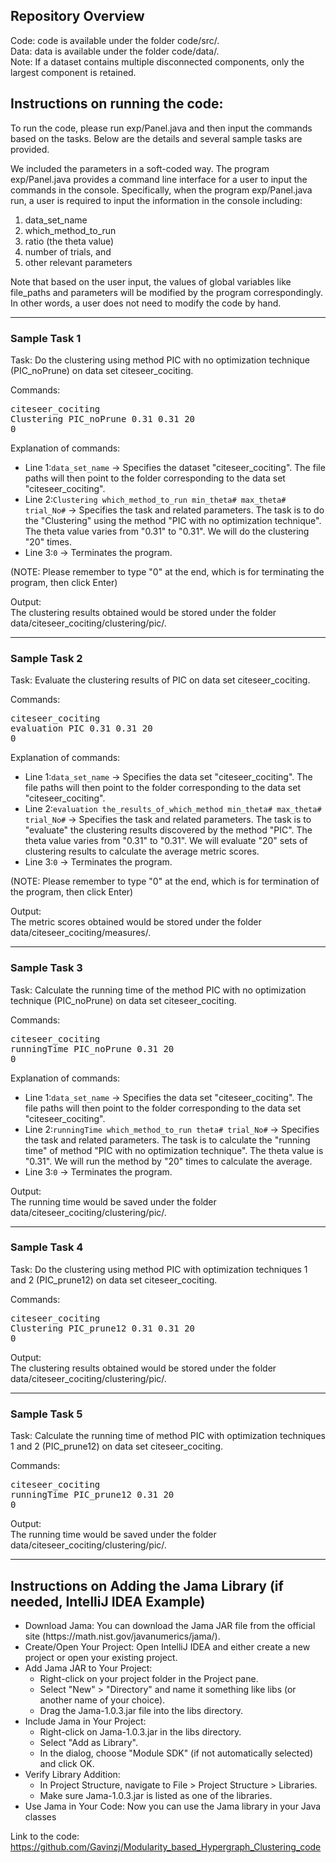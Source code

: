 <meta name="robots" content="noindex">

<h2>Repository Overview</h2>
Code: code is available under the folder code/src/. <br/>
Data: data is available under the folder code/data/. <br/>
Note: If a dataset contains multiple disconnected components, only the largest component is retained.

<h2>Instructions on running the code:</h2>

To run the code, please run exp/Panel.java and then input the commands based on the tasks. Below are the details and several sample tasks are provided.

We included the parameters in a soft-coded way. The program exp/Panel.java provides a command line interface for a user to input the commands in the console. Specifically, when the program exp/Panel.java run, a user is required to input the information in the console including: <br/>
<ol>
  <li>data_set_name</li>
  <li>which_method_to_run</li>
  <li>ratio (the theta value)</li>
  <li>number of trials, and</li>
  <li>other relevant parameters</li>
</ol>

Note that based on the user input, the values of global variables like file_paths and parameters will be modified by the program correspondingly. In other words, a user does not need to modify the code by hand.

<hr>

<h3>Sample Task 1</h3>
<p>Task: Do the clustering using method PIC with no optimization technique (PIC_noPrune) on data set citeseer_cociting.</p>


<p>Commands:</p>
<pre>
citeseer_cociting
Clustering PIC_noPrune 0.31 0.31 20
0
</pre>

<!-- Commands:<br/>
citeseer_cociting<br/>
Clustering PIC_noPrune 0.31 0.31 20<br/>
0<br/>
<br/> -->

Explanation of commands: <br/>
<ul>
  <li>Line 1:<code>data_set_name</code> → Specifies the dataset "citeseer_cociting". The file paths will then point to the folder corresponding to the data set "citeseer_cociting".</li>
  <li>Line 2:<code>Clustering which_method_to_run min_theta# max_theta# trial_No#</code> → Specifies the task and related parameters. The task is to do the "Clustering" using the method "PIC with no optimization technique". The theta value varies from "0.31" to "0.31". We will do the clustering "20" times.</li>
  <li>Line 3:<code>0</code> → Terminates the program.</li>
</ul>
<p>(NOTE: Please remember to type "0" at the end, which is for terminating the program, then click Enter)</p>

<!-- Line 1: data_set_name <br/>
Line 2: Clustering which_method_to_run min_theta# max_theta# trial_No# <br/>
Line 3: 0

Line 1 specifies the data set "citeseer_cociting". The file paths will then point to the folder corresponding to the data set "citeseer_cociting".  <br/>
Line 2 specifies the task and related parameters. The task is to do the "Clustering" using the method "PIC with no optimization technique". The theta value varies from "0.31" to "0.31". We will do the clustering "20" times.  <br/>
Line 3 terminates the program.  <br/>
(NOTE: Please remember to type "0" at the end, which is for terminating the program, then click Enter)   -->

Output:<br/>
The clustering results obtained would be stored under the folder data/citeseer_cociting/clustering/pic/.

<hr>

<h3>Sample Task 2</h3>
<p>Task: Evaluate the clustering results of PIC on data set citeseer_cociting.</p>


<p>Commands:</p>
<pre>
citeseer_cociting
evaluation PIC 0.31 0.31 20
0
</pre>

<!-- Commands:<br/>
citeseer_cociting<br/>
evaluation PIC 0.31 0.31 20<br/>
0<br/>
<br/> -->

Explanation of commands: <br/>
<ul>
  <li>Line 1:<code>data_set_name</code> → Specifies the data set "citeseer_cociting". The file paths will then point to the folder corresponding to the data set "citeseer_cociting".</li>
  <li>Line 2:<code>evaluation the_results_of_which_method min_theta# max_theta# trial_No#</code> → Specifies the task and related parameters. The task is to "evaluate" the clustering results discovered by the method "PIC". The theta value varies from "0.31" to "0.31". We will evaluate "20" sets of clustering results to calculate the average metric scores.</li>
  <li>Line 3:<code>0</code> → Terminates the program.</li>
</ul>
<p>(NOTE: Please remember to type "0" at the end, which is for termination of the program, then click Enter)</p>


<!-- The explanation for the commands:<br/>
Line 1: data_set_name<br/>
Line 2: evaluation the_results_of_which_method min_theta# max_theta# trial_No#<br/>
Line 3: 0 -->

<!-- Line 1 specifies the data set "citeseer_cociting". The file paths will then point to the folder corresponding to the data set "citeseer_cociting".  <br/>
Line 2 specifies the task and related parameters. The task is to "evaluate" the clustering results discovered by the method "PIC". The theta value varies from "0.31" to "0.31". We will evaluate "20" sets of clustering results to calculate the average metric scores.  <br/>
Line 3 terminates the program.  <br/>
(NOTE: Please remember to type "0" at the end, which is for termination of the program, then click Enter)   -->

Output:<br/>
The metric scores obtained would be stored under the folder data/citeseer_cociting/measures/.

<hr>

<h3>Sample Task 3</h3>
<p>Task: Calculate the running time of the method PIC with no optimization technique (PIC_noPrune) on data set citeseer_cociting.</p>

<p>Commands:</p>
<pre>
citeseer_cociting
runningTime PIC_noPrune 0.31 20
0
</pre>

<!-- Commands:<br/>
citeseer_cociting<br/>
runningTime PIC_noPrune 0.31 20<br/>
0<br/>
<br/> -->

Explanation of commands: <br/>
<ul>
  <li>Line 1:<code>data_set_name</code> → Specifies the data set "citeseer_cociting". The file paths will then point to the folder corresponding to the data set "citeseer_cociting".</li>
  <li>Line 2:<code>runningTime which_method_to_run theta# trial_No#</code> → Specifies the task and related parameters. The task is to calculate the "running time" of method "PIC with no optimization technique". The theta value is "0.31". We will run the method by "20" times to calculate the average.</li>
  <li>Line 3:<code>0</code> → Terminates the program.</li>
</ul>

<!-- The explanation for the commands:<br/>
Line 1: data_set_name<br/>
Line 2: runningTime which_method_to_run theta# trial_No#<br/>
Line 3: 0

Line 1 specifies the data set "citeseer_cociting". The file paths will then point to the folder corresponding to the data set "citeseer_cociting".  <br/>
Line 2 specifies the task and related parameters. The task is to calculate the "running time" of method "PIC with no optimization technique". The theta value is "0.31". We will run the method by "20" times to calculate the average.  <br/>
Line 3 terminates the program.  <br/> -->

Output:<br/>
The running time would be saved under the folder data/citeseer_cociting/clustering/pic/.

<hr>

<h3>Sample Task 4</h3>
<p>Task: Do the clustering using method PIC with optimization techniques 1 and 2 (PIC_prune12) on data set citeseer_cociting.</p>

<p>Commands:</p>
<pre>
citeseer_cociting
Clustering PIC_prune12 0.31 0.31 20
0
</pre>

<!-- Commands:<br/>
citeseer_cociting<br/>
Clustering PIC_prune12 0.31 0.31 20<br/>
0<br/>
<br/> -->

Output:<br/>
The clustering results obtained would be stored under the folder data/citeseer_cociting/clustering/pic/.

<hr>

<h3>Sample Task 5</h3>
<p>Task: Calculate the running time of method PIC with optimization techniques 1 and 2 (PIC_prune12) on data set citeseer_cociting.</p>

<p>Commands:</p>
<pre>
citeseer_cociting
runningTime PIC_prune12 0.31 20
0
</pre>

<!-- Commands:<br/>
citeseer_cociting<br/>
runningTime PIC_prune12 0.31 20<br/>
0<br/>
<br/> -->

Output:<br/>
The running time would be saved under the folder data/citeseer_cociting/clustering/pic/.

<hr>

<h2>Instructions on Adding the Jama Library (if needed, IntelliJ IDEA Example)</h2>

<ul>
    <li>Download Jama: You can download the Jama JAR file from the official site (https://math.nist.gov/javanumerics/jama/).</li>
    <li>Create/Open Your Project: Open IntelliJ IDEA and either create a new project or open your existing project.</li>
    <li>Add Jama JAR to Your Project:
        <ul>
            <li>Right-click on your project folder in the Project pane.</li>
            <li>Select "New" > "Directory" and name it something like libs (or another name of your choice).</li>
            <li>Drag the Jama-1.0.3.jar file into the libs directory.</li>
        </ul>
    </li>
    <li>Include Jama in Your Project:
        <ul>
            <li>Right-click on Jama-1.0.3.jar in the libs directory.</li>
            <li>Select "Add as Library".</li>
            <li>In the dialog, choose "Module SDK" (if not automatically selected) and click OK.</li>
        </ul>
    </li>
    <li>Verify Library Addition:
        <ul>
            <li>In Project Structure, navigate to File > Project Structure > Libraries.</li>
            <li>Make sure Jama-1.0.3.jar is listed as one of the libraries.</li>
        </ul>
    </li>
    <li>Use Jama in Your Code: Now you can use the Jama library in your Java classes</li>
</ul>

Link to the code: https://github.com/Gavinzj/Modularity_based_Hypergraph_Clustering_code